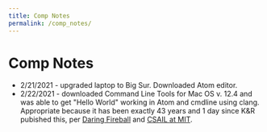 ```yaml
---
title: Comp Notes
permalink: /comp_notes/
---
```


# Comp Notes
* 2/21/2021 - upgraded laptop to Big Sur. Downloaded Atom editor.
* 2/22/2021 - downloaded Command Line Tools for Mac OS v. 12.4 and was able to get "Hello World" working in Atom and cmdline using clang. Appropriate because it has been exactly 43 years and 1 day since K&R pubished this, per [Daring Fireball](https://daringfireball.net/linked/2021/02/23/hello-world) and [CSAIL at MIT](https://twitter.com/MIT_CSAIL/status/1363875135191678984).
